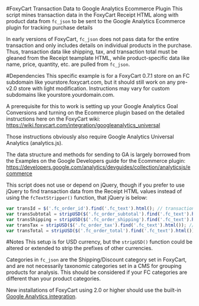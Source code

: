 #FoxyCart Transaction Data to Google Analytics Ecommerce Plugin
This script mines transaction data in the FoxyCart Receipt HTML along with product data from `fc_json` to be sent to the Google Analytics Ecommerce plugin for tracking purchase details

In early versions of FoxyCart, `fc_json` does not pass data for the entire transaction and only includes details on individual products in the purchase. Thus, transaction data like shipping, tax, and transaction total must be gleaned from the Receipt teamplate HTML, while product-specific data like name, price, quantity, etc. are pulled from `fc_json`. 

#Dependencies
This specific example is for a FoxyCart 0.7.1 store on an FC subdomain like yourstore.foxycart.com, but it should still work on any pre-v2.0 store with light modification. Instructions may vary for custom subdomains like yourstore.yourdomain.com.

A prerequisite for this to work is setting up your Google Analytics Goal Conversions and turning on the Ecommerce plugin based on the detailed instructions here on the FoxyCart wiki:
https://wiki.foxycart.com/integration/googleanalytics_universal

Those instructions obviously also require Google Analytics Universal Analytics (analytics.js).

The data structure and methods for sending to GA is largely borrowed from the Examples on the Google Developers guide for the Ecommerce plugin:
https://developers.google.com/analytics/devguides/collection/analyticsjs/ecommerce

This script does not use or depend on jQuery, though if you prefer to use jQuery to find transaction data from the Receipt HTML values instead of using the `fcTextStripper()` function, that jQuery is below:

```javascript
var transId = $('.fc_order_id').find('.fc_text').html(); // transaction ID
var transSubtotal = stripUSD($('.fc_order_subtotal').find('.fc_text').html()); // transaction subtotal
var transShipping = stripUSD($('.fc_order_shipping').find('.fc_text').html()); // transaction shipping amount
var transTax = stripUSD($('.fc_order_tax').find('.fc_text').html()); // transaction tax amount
var transTotal = stripUSD($('.fc_order_total').find('.fc_text').html()); // transaction total
```

#Notes
This setup is for USD currency, but the `stripUSD()` function could be altered or extended to strip the prefixes of other currencies.

Categories in `fc_json` are the Shipping/Discount category set in FoxyCart, and are not necessarily taxonomic categories set in a CMS for grouping products for analysis. This should be considered if your FC categories are different than your product categories.

New installations of FoxyCart using 2.0 or higher should use the built-in [Google Analytics integration](https://wiki.foxycart.com/v/2.0/analytics).